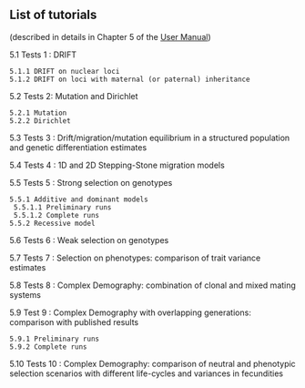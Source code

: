 ## List of tutorials 
(described in details in Chapter 5 of the <A HREF="https://github.com/gMetapop/gMetapop/tree/master/3-User.Manual-ver.1.0.0">User Manual</A>)

5.1 Tests 1 : DRIFT 

    5.1.1 DRIFT on nuclear loci 
    5.1.2 DRIFT on loci with maternal (or paternal) inheritance

5.2 Tests 2: Mutation and Dirichlet

    5.2.1 Mutation
    5.2.2 Dirichlet
       
5.3 Tests 3 : Drift/migration/mutation equilibrium in a structured population and genetic differentiation estimates

5.4 Tests 4 : 1D and 2D Stepping-Stone migration models

5.5 Tests 5 : Strong selection on genotypes

    5.5.1 Additive and dominant models
     5.5.1.1 Preliminary runs
     5.5.1.2 Complete runs
    5.5.2 Recessive model
    
5.6 Tests 6 : Weak selection on genotypes 

5.7 Tests 7 : Selection on phenotypes: comparison of trait variance estimates

5.8 Tests 8 : Complex Demography: combination of clonal and mixed mating systems

5.9 Test 9 : Complex Demography with overlapping generations: comparison with published results

    5.9.1 Preliminary runs
    5.9.2 Complete runs

5.10 Tests 10 : Complex Demography: comparison of neutral and phenotypic selection scenarios with different life-cycles and variances in fecundities 

